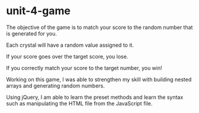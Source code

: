 # unit-4-game
The objective of the game is to match your score to the random number that is generated for you.

Each crystal will have a random value assigned to it.

If your score goes over the target score, you lose.

If you correctly match your score to the target number, you win!


Working on this game, I was able to strengthen my skill with building nested arrays and generating random numbers. 

Using jQuery, I am able to learn the preset methods and learn the syntax such as manipulating the HTML file from the JavaScript file.